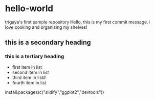 # hello-world
trigaya's first sample repository
Hello, this is my first commit message. I love cooking and organizing my shelves! 
## this is a secondary heading
### this is a tertiary heading
* first item in list
* second item in list
* third item in list#
* fourth item in list

install.packages(c("slidify","ggplot2","devtools"))
